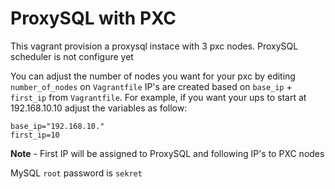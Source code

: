 # ProxySQL with PXC

This vagrant provision a proxysql instace with 3 pxc nodes.
ProxySQL scheduler is not configure yet

You can adjust the number of nodes you want for your pxc by editing `number_of_nodes` on  `Vagrantfile`
IP's are created based on `base_ip` + `first_ip` from `Vagrantfile`. For example, if you want your ups to start at 192.168.10.10 adjust the variables as follow:

```
base_ip="192.168.10."
first_ip=10
```

**Note** - First IP will be assigned to ProxySQL and following IP's to PXC nodes 

MySQL `root` password is `sekret`
